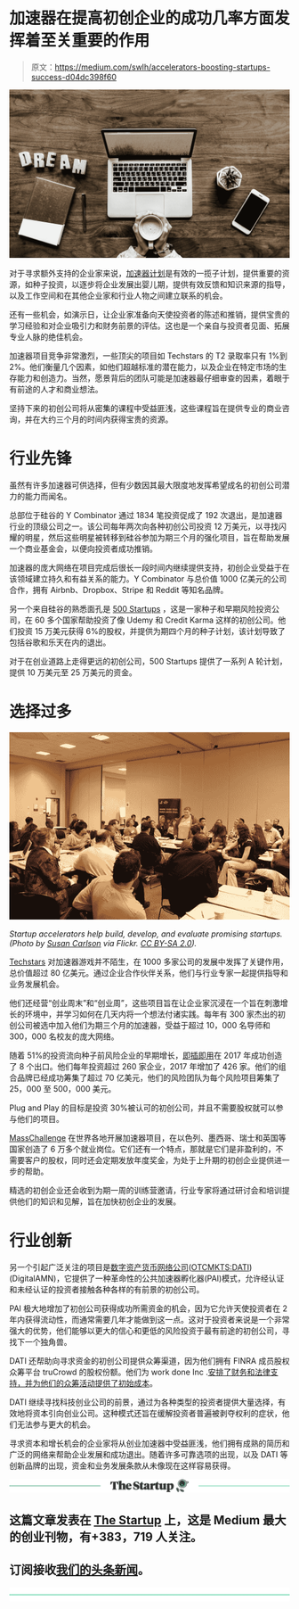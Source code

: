 # 加速器在提高初创企业的成功几率方面发挥着至关重要的作用

> 原文：<https://medium.com/swlh/accelerators-boosting-startups-success-d04dc398f60>

![](img/7299cb5c6d18ed986685dd436959df2c.png)

对于寻求额外支持的企业家来说，[加速器计划](https://www.seedrs.com/learn/blog/accelerators-incubators-co-working-spaces)是有效的一揽子计划，提供重要的资源，如种子投资，以逐步将企业发展出婴儿期，提供有效反馈和知识来源的指导，以及工作空间和在其他企业家和行业人物之间建立联系的机会。

还有一些机会，如演示日，让企业家准备向天使投资者的陈述和推销，提供宝贵的学习经验和对企业吸引力和财务前景的评估。这也是一个亲自与投资者见面、拓展专业人脉的绝佳机会。

加速器项目竞争非常激烈，一些顶尖的项目如 Techstars 的 T2 录取率只有 1%到 2%。他们衡量几个因素，如他们超越标准的潜在能力，以及企业在特定市场的生存能力和创造力。当然，愿景背后的团队可能是加速器最仔细审查的因素，着眼于有前途的人才和商业想法。

坚持下来的初创公司将从密集的课程中受益匪浅，这些课程旨在提供专业的商业咨询，并在大约三个月的时间内获得宝贵的资源。

# **行业先锋**

虽然有许多加速器可供选择，但有少数因其最大限度地发挥希望成名的初创公司潜力的能力而闻名。

总部位于硅谷的 Y Combinator 通过 1834 笔投资促成了 192 次退出，是加速器行业的顶级公司之一。该公司每年两次向各种初创公司投资 12 万美元，以寻找闪耀的明星，然后这些明星被转移到硅谷参加为期三个月的强化项目，旨在帮助发展一个商业基金会，以便向投资者成功推销。

加速器的庞大网络在项目完成后很长一段时间内继续提供支持，初创企业受益于在该领域建立持久和有益关系的能力。Y Combinator 与总价值 1000 亿美元的公司合作，拥有 Airbnb、Dropbox、Stripe 和 Reddit 等知名品牌。

另一个来自硅谷的熟悉面孔是 [500 Startups](https://500.co/) ，这是一家种子和早期风险投资公司，在 60 多个国家帮助投资了像 Udemy 和 Credit Karma 这样的初创公司。他们投资 15 万美元获得 6%的股权，并提供为期四个月的种子计划，该计划导致了包括谷歌和乐天在内的退出。

对于在创业道路上走得更远的初创公司，500 Startups 提供了一系列 A 轮计划，提供 10 万美元至 25 万美元的资金。

# **选择过多**

![](img/f53dcf335a0d8a16cc2382ff96cde76a.png)

*Startup accelerators help build, develop, and evaluate promising startups. (Photo by* [*Susan Carlson*](https://www.flickr.com/photos/msnscarlson/5027973723) *via Flickr.* [*CC BY-SA 2.0*](https://creativecommons.org/licenses/by-sa/2.0/)*).*

[Techstars](https://www.techstars.com/) 对加速器游戏并不陌生，在 1000 多家公司的发展中发挥了关键作用，总价值超过 80 亿美元。通过企业合作伙伴关系，他们与行业专家一起提供指导和业务发展机会。

他们还经营“创业周末”和“创业周”，这些项目旨在让企业家沉浸在一个旨在刺激增长的环境中，并学习如何在几天内将一个想法付诸实践。每年有 300 家杰出的初创公司被选中加入他们为期三个月的加速器，受益于超过 10，000 名导师和 300，000 名校友的庞大网络。

随着 51%的投资流向种子前风险企业的早期增长，[即插即用](https://www.plugandplaytechcenter.com/)在 2017 年成功创造了 8 个出口。他们每年投资超过 260 家企业，2017 年增加了 426 家。他们的组合品牌已经成功筹集了超过 70 亿美元，他们的风险团队为每个风险项目筹集了 25，000 至 500，000 美元。

Plug and Play 的目标是投资 30%被认可的初创公司，并且不需要股权就可以参与他们的项目。

[MassChallenge](https://masschallenge.org/) 在世界各地开展加速器项目，在以色列、墨西哥、瑞士和英国等国家创造了 6 万多个就业岗位。它们还有一个特点，那就是它们是非盈利的，不需要客户的股权，同时还会定期发放年度奖金，为处于上升期的初创企业提供进一步的帮助。

精选的初创企业还会收到为期一周的训练营邀请，行业专家将通过研讨会和培训提供他们的知识和见解，旨在加快初创企业的发展。

# 行业创新

另一个引起广泛关注的项目是[数字资产货币网络公司](http://digitalartsmedianetwork.com/)([OTCMKTS:DATI](https://www.google.com.ph/search?q=digital+media+arts+network+stock+ticker&rlz=1C1CHWA_enPH719PH720&oq=digital+media+arts+network+stock+ticker&aqs=chrome..69i57.11172j0j4&sourceid=chrome&ie=UTF-8))(DigitalAMN)，它提供了一种革命性的公共加速器孵化器(PAI)模式，允许经认证和未经认证的投资者接触各种各样的有前景的初创公司。

PAI 极大地增加了初创公司获得成功所需资金的机会，因为它允许天使投资者在 2 年内获得流动性，而通常需要几年才能做到这一点。这对于投资者来说是一个非常强大的优势，他们能够以更大的信心和更低的风险投资于最有前途的初创公司，寻找下一个独角兽。

DATI 还帮助向寻求资金的初创公司提供众筹渠道，因为他们拥有 FINRA 成员股权众筹平台 truCrowd 的股权份额。他们为 work done Inc .[安排了财务和法律支持，并为他们的众筹活动提供了初始成本](https://globenewswire.com/news-release/2018/07/27/1543335/0/en/Digital-Arts-Media-Network-Supports-Client-Companies-Through-Equity-Crowdfunding-Investments.html)。

DATI 继续寻找科技创业公司的前景，通过为各种类型的投资者提供大量选择，有效地将资本引向创业公司。这种模式还旨在缓解投资者普遍被剥夺权利的症状，他们无法参与更大的机会。

寻求资本和增长机会的企业家将从创业加速器中受益匪浅，他们拥有成熟的简历和广泛的网络来帮助企业发展和成功退出。随着许多可靠选项的出现，以及 DATI 等创新品牌的出现，资金和业务发展条款从未像现在这样容易获得。

[![](img/308a8d84fb9b2fab43d66c117fcc4bb4.png)](https://medium.com/swlh)

## 这篇文章发表在 [The Startup](https://medium.com/swlh) 上，这是 Medium 最大的创业刊物，有+383，719 人关注。

## 订阅接收[我们的头条新闻](http://growthsupply.com/the-startup-newsletter/)。

[![](img/b0164736ea17a63403e660de5dedf91a.png)](https://medium.com/swlh)